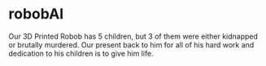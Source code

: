 # robobAI
Our 3D Printed Robob has 5 children, but 3 of them were either kidnapped or brutally murdered. Our present back to him for all of his hard work and dedication to his children is to give him life.

